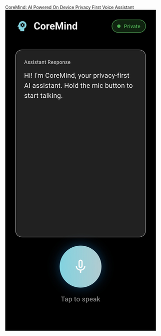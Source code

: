 CoreMind: AI Powered On Device Privacy First Voice Assistant
![HomeScreen](HomeScreen.jpg "Home_Screen")

